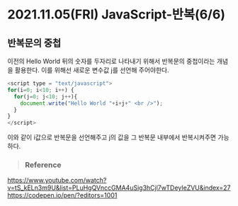 # 2021.11.05(FRI) JavaScript-반복(6/6)
## 반복문의 중첩

이전의 Hello World 뒤의 숫자를 두자리로 나타내기 위해서 반복문의 중첩이라는 개념을 활용한다.
이를 위해선 새로운 변수값 j를 선언해 주어야한다.

```javascript
<script type = "text/javascript">
for(i=0; i<10; i++) {
  for(j=0; j<10; j++){
    document.write("Hello World "+i+j+" <br />");
  }
}
</script>
```

이와 같이 i값으로 반복문을 선언해주고 j의 값을 그 반복문 내부에서 반복시켜주면 가능하다.

>### Reference

<https://www.youtube.com/watch?v=tS_kELn3m9U&list=PLuHgQVnccGMA4uSig3hCjl7wTDeyIeZVU&index=27>
<https://codepen.io/pen/?editors=1001>
